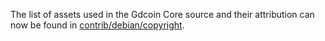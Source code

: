 The list of assets used in the Gdcoin Core source and their attribution can now be found in [contrib/debian/copyright](../contrib/debian/copyright).
